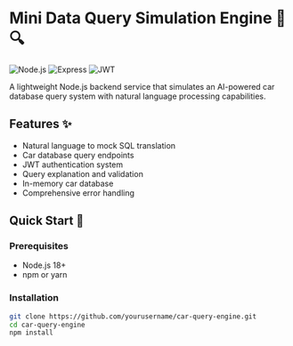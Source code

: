 # Mini Data Query Simulation Engine 🚗🔍

![Node.js](https://img.shields.io/badge/Node.js-18+-339933.svg)
![Express](https://img.shields.io/badge/Express-4.x-000000.svg)
![JWT](https://img.shields.io/badge/JWT-Auth-000000.svg)

A lightweight Node.js backend service that simulates an AI-powered car database query system with natural language processing capabilities.

## Features ✨

- Natural language to mock SQL translation
- Car database query endpoints
- JWT authentication system
- Query explanation and validation
- In-memory car database
- Comprehensive error handling

## Quick Start 🏁

### Prerequisites

- Node.js 18+
- npm or yarn

### Installation

```bash
git clone https://github.com/yourusername/car-query-engine.git
cd car-query-engine
npm install
